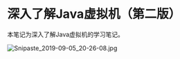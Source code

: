 # 深入了解Java虚拟机（第二版）

本笔记为深入了解Java虚拟机的学习笔记。

![Snipaste_2019-09-05_20-26-08.jpg](https://i.loli.net/2019/09/05/OjnKNwaPE9HFcyd.jpg)

